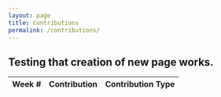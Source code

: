 ```yaml
---
layout: page
title: Contributions
permalink: /contributions/
---
```


## Testing that creation of new page works.


| Week #        | Contribution  | Contribution Type  |
| ------------- |:-------------:| ------------------:|
